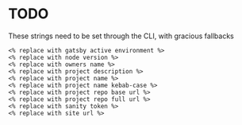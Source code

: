 # TODO

These strings need to be set through the CLI, with gracious fallbacks

```
<% replace with gatsby active environment %>
<% replace with node version %>
<% replace with owners name %>
<% replace with project description %>
<% replace with project name %>
<% replace with project name kebab-case %>
<% replace with project repo base url %>
<% replace with project repo full url %>
<% replace with sanity token %>
<% replace with site url %>
```
